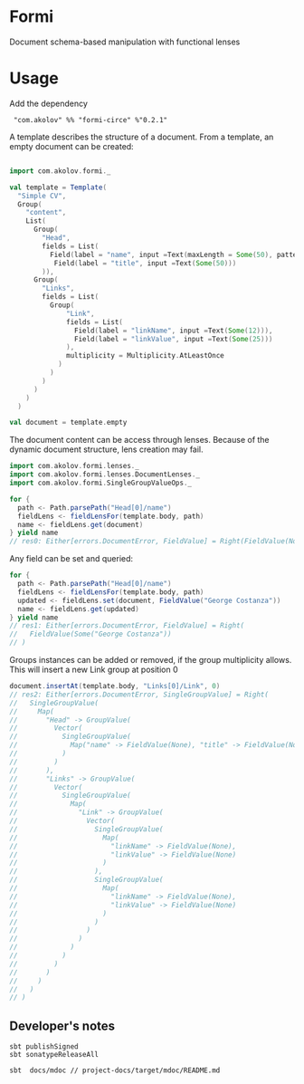 # Formi

Document schema-based manipulation with functional lenses

# Usage

Add the dependency

     "com.akolov" %% "formi-circe" %"0.2.1"

A template describes the structure of a document.
From a template, an empty document can be created:

```scala

import com.akolov.formi._

val template = Template( 
  "Simple CV",
  Group(
    "content",
    List(
      Group(
        "Head",
        fields = List(
          Field(label = "name", input =Text(maxLength = Some(50), pattern = None)),
           Field(label = "title", input =Text(Some(50)))
        )), 
      Group(
        "Links",
        fields = List(
          Group(
              "Link",
              fields = List(
                Field(label = "linkName", input =Text(Some(12))),
                Field(label = "linkValue", input =Text(Some(25)))
              ),
              multiplicity = Multiplicity.AtLeastOnce
            )
          )
        )
      )
    )
  )

val document = template.empty
```
 
The document content can be access through lenses. Because of the dynamic document structure, lens creation may fail.

```scala
import com.akolov.formi.lenses._
import com.akolov.formi.lenses.DocumentLenses._
import com.akolov.formi.SingleGroupValueOps._

for {
  path <- Path.parsePath("Head[0]/name")
  fieldLens <- fieldLensFor(template.body, path)
  name <- fieldLens.get(document)
} yield name
// res0: Either[errors.DocumentError, FieldValue] = Right(FieldValue(None))
```

Any field can be set and queried: 

```scala
for {
  path <- Path.parsePath("Head[0]/name")
  fieldLens <- fieldLensFor(template.body, path)
  updated <- fieldLens.set(document, FieldValue("George Costanza"))
  name <- fieldLens.get(updated)
} yield name
// res1: Either[errors.DocumentError, FieldValue] = Right(
//   FieldValue(Some("George Costanza"))
// )
```

Groups instances can be added or removed, if the group multiplicity allows. This 
will insert a new Link group at position 0

```scala
document.insertAt(template.body, "Links[0]/Link", 0)
// res2: Either[errors.DocumentError, SingleGroupValue] = Right(
//   SingleGroupValue(
//     Map(
//       "Head" -> GroupValue(
//         Vector(
//           SingleGroupValue(
//             Map("name" -> FieldValue(None), "title" -> FieldValue(None))
//           )
//         )
//       ),
//       "Links" -> GroupValue(
//         Vector(
//           SingleGroupValue(
//             Map(
//               "Link" -> GroupValue(
//                 Vector(
//                   SingleGroupValue(
//                     Map(
//                       "linkName" -> FieldValue(None),
//                       "linkValue" -> FieldValue(None)
//                     )
//                   ),
//                   SingleGroupValue(
//                     Map(
//                       "linkName" -> FieldValue(None),
//                       "linkValue" -> FieldValue(None)
//                     )
//                   )
//                 )
//               )
//             )
//           )
//         )
//       )
//     )
//   )
// )
```
## Developer's notes

    sbt publishSigned
    sbt sonatypeReleaseAll

    sbt  docs/mdoc // project-docs/target/mdoc/README.md
 


 


